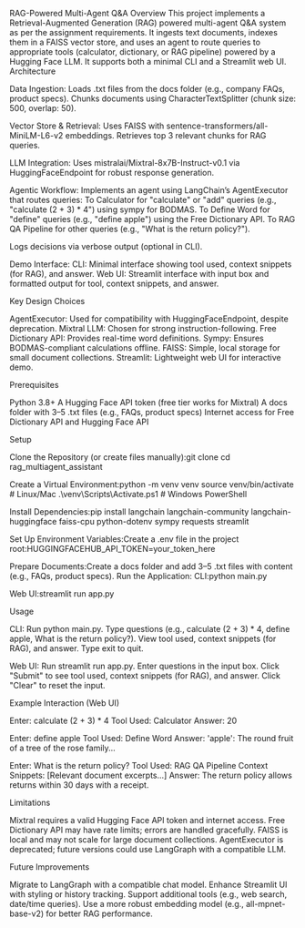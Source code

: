 RAG-Powered Multi-Agent Q&A
Overview
This project implements a Retrieval-Augmented Generation (RAG) powered multi-agent Q&A system as per the assignment requirements. It ingests text documents, indexes them in a FAISS vector store, and uses an agent to route queries to appropriate tools (calculator, dictionary, or RAG pipeline) powered by a Hugging Face LLM. It supports both a minimal CLI and a Streamlit web UI.
Architecture

Data Ingestion:
Loads .txt files from the docs folder (e.g., company FAQs, product specs).
Chunks documents using CharacterTextSplitter (chunk size: 500, overlap: 50).


Vector Store & Retrieval:
Uses FAISS with sentence-transformers/all-MiniLM-L6-v2 embeddings.
Retrieves top 3 relevant chunks for RAG queries.


LLM Integration:
Uses mistralai/Mixtral-8x7B-Instruct-v0.1 via HuggingFaceEndpoint for robust response generation.


Agentic Workflow:
Implements an agent using LangChain’s AgentExecutor that routes queries:
To Calculator for "calculate" or "add" queries (e.g., "calculate (2 + 3) * 4") using sympy for BODMAS.
To Define Word for "define" queries (e.g., "define apple") using the Free Dictionary API.
To RAG QA Pipeline for other queries (e.g., "What is the return policy?").


Logs decisions via verbose output (optional in CLI).


Demo Interface:
CLI: Minimal interface showing tool used, context snippets (for RAG), and answer.
Web UI: Streamlit interface with input box and formatted output for tool, context snippets, and answer.



Key Design Choices

AgentExecutor: Used for compatibility with HuggingFaceEndpoint, despite deprecation.
Mixtral LLM: Chosen for strong instruction-following.
Free Dictionary API: Provides real-time word definitions.
Sympy: Ensures BODMAS-compliant calculations offline.
FAISS: Simple, local storage for small document collections.
Streamlit: Lightweight web UI for interactive demo.

Prerequisites

Python 3.8+
A Hugging Face API token (free tier works for Mixtral)
A docs folder with 3–5 .txt files (e.g., FAQs, product specs)
Internet access for Free Dictionary API and Hugging Face API

Setup

Clone the Repository (or create files manually):git clone <your-repo-url>
cd rag_multiagent_assistant


Create a Virtual Environment:python -m venv venv
source venv/bin/activate  # Linux/Mac
.\venv\Scripts\Activate.ps1  # Windows PowerShell


Install Dependencies:pip install langchain langchain-community langchain-huggingface faiss-cpu python-dotenv sympy requests streamlit


Set Up Environment Variables:Create a .env file in the project root:HUGGINGFACEHUB_API_TOKEN=your_token_here


Prepare Documents:Create a docs folder and add 3–5 .txt files with content (e.g., FAQs, product specs).
Run the Application:
CLI:python main.py


Web UI:streamlit run app.py





Usage

CLI:
Run python main.py.
Type questions (e.g., calculate (2 + 3) * 4, define apple, What is the return policy?).
View tool used, context snippets (for RAG), and answer.
Type exit to quit.


Web UI:
Run streamlit run app.py.
Enter questions in the input box.
Click "Submit" to see tool used, context snippets (for RAG), and answer.
Click "Clear" to reset the input.



Example Interaction (Web UI)

Enter: calculate (2 + 3) * 4
Tool Used: Calculator
Answer: 20


Enter: define apple
Tool Used: Define Word
Answer: 'apple': The round fruit of a tree of the rose family...


Enter: What is the return policy?
Tool Used: RAG QA Pipeline
Context Snippets: [Relevant document excerpts...]
Answer: The return policy allows returns within 30 days with a receipt.



Limitations

Mixtral requires a valid Hugging Face API token and internet access.
Free Dictionary API may have rate limits; errors are handled gracefully.
FAISS is local and may not scale for large document collections.
AgentExecutor is deprecated; future versions could use LangGraph with a compatible LLM.

Future Improvements

Migrate to LangGraph with a compatible chat model.
Enhance Streamlit UI with styling or history tracking.
Support additional tools (e.g., web search, date/time queries).
Use a more robust embedding model (e.g., all-mpnet-base-v2) for better RAG performance.

